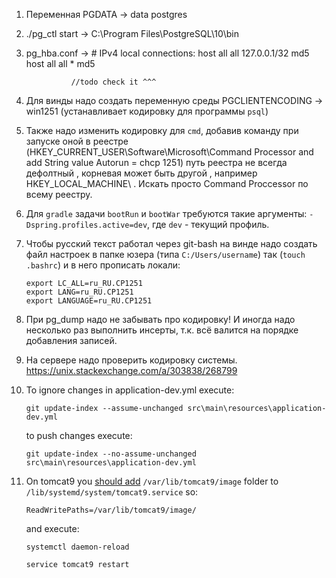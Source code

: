 1) Переменная PGDATA -> data postgres

2) ./pg_ctl start -> C:\Program Files\PostgreSQL\10\bin

3) pg_hba.conf -> # IPv4 local connections:
                 host    all             all             127.0.0.1/32            md5
                 host    all             all             *            md5
                 
                 //todo check it ^^^
4) Для винды надо создать переменную среды PGCLIENTENCODING -> win1251 (устанавливает кодировку для программы `psql`)

5) Также надо изменить кодировку для `cmd`, добавив команду при запуске оной в реестре (HKEY_CURRENT_USER\Software\Microsoft\Command Processor and add String value Autorun = chcp 1251) 
путь реестра не всегда дефолтный , корневая может быть другой , например HKEY_LOCAL_MACHINE\ . Искать просто Command Proccessor по всему реестру.

6) Для `gradle` задачи `bootRun` и `bootWar` требуются такие аргументы: `-Dspring.profiles.active=dev`, где `dev` - текущий профиль.

7) Чтобы русский текст работал через git-bash на винде надо создать файл настроек в папке юзера (типа `C:/Users/username`) так (`touch .bashrc`) и в него прописать локали:

    ```
    export LC_ALL=ru_RU.CP1251
    export LANG=ru_RU.CP1251
    export LANGUAGE=ru_RU.CP1251
    ```

8) При pg_dump надо не забывать про кодировку! И иногда надо несколько раз выполнить инсерты, т.к. всё валится на порядке добавления записей.

9) На сервере надо проверить кодировку системы. https://unix.stackexchange.com/a/303838/268799

10) To ignore changes in application-dev.yml execute:

    ```git update-index --assume-unchanged src\main\resources\application-dev.yml```
    
    to push changes execute:
    
    ```git update-index --no-assume-unchanged src\main\resources\application-dev.yml```

11) On tomcat9 you [should add](https://stackoverflow.com/a/56874245/3212712) `/var/lib/tomcat9/image` folder to `/lib/systemd/system/tomcat9.service` so:

    `ReadWritePaths=/var/lib/tomcat9/image/`
    
    and execute:
    
    `systemctl daemon-reload`  
    
    `service tomcat9 restart`